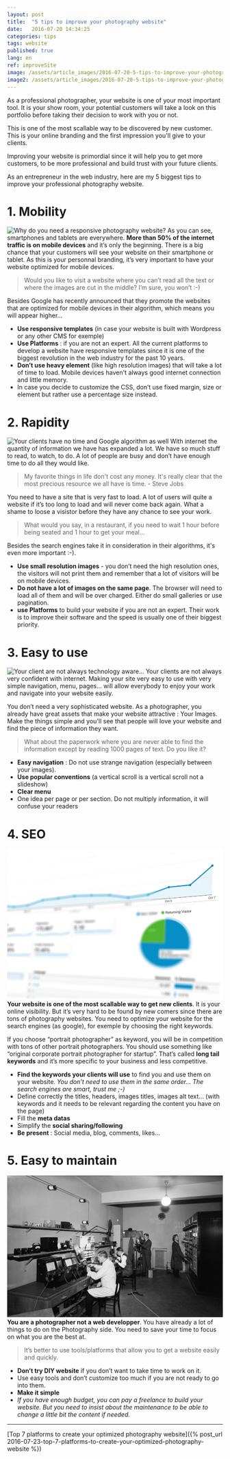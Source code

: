 ```yaml
---
layout: post
title:  "5 tips to improve your photography website"
date:   2016-07-20 14:34:25
categories: tips
tags: website
published: true
lang: en
ref: improveSite
image: /assets/article_images/2016-07-20-5-tips-to-improve-your-photography-website/cover.jpg
image2: /assets/article_images/2016-07-20-5-tips-to-improve-your-photography-website/cover.jpg
---
```

As a professional photographer, your website is one of your most important tool. It is your show room, your potential customers will take a look on this portfolio before taking their decision to work with you or not. 

This is one of the most scallable way to be discovered by new customer. This is your online branding and the first impression you'll give to your clients. 

Improving your website is primordial since it will help you to get more customers, to be more professional and build trust with your future clients. 

As an entrepreneur in the web industry, here are my 5 biggest tips to improve your professional photography website. 

# 1. Mobility 

![Why do you need a responsive photography website?](/assets/article_images/2016-07-20-5-tips-to-improve-your-photography-website/web-statistic.png)
As you can see, smartphones and tablets are everywhere. **More than 50% of the internet traffic is on mobile devices** and it’s only the beginning. 
There is a big chance that your customers will see your website on their smartphone or tablet. 
As this is your personnal branding, it’s very important to have your website optimized for mobile devices. 

>Would you like to visit a website where you can’t read all the text or where the images are cut in the middle? I’m sure, you won’t :-)

Besides Google has recently announced that they promote the websites that are optimized for mobile devices in their algorithm, which means you will appear higher...

- **Use responsive templates** (in case your website is built with Wordpress or any other CMS for exemple)
- **Use Platforms** : if you are not an expert. All the current platforms to develop a website have responsive templates since it is one of the biggest revolution in the web industry for the past 10 years.
- **Don’t use heavy element** (like high resolution images) that will take a lot of time to load. Mobile devices haven't always good internet connection and little memory.
- In case you decide to customize the CSS, don’t use fixed margin, size or element but rather use a percentage size instead.


# 2. Rapidity 

![Your clients have no time and Google algorithm as well](/assets/article_images/2016-07-20-5-tips-to-improve-your-photography-website/clock.jpg)
With internet the quantity of information we have has expanded a lot. We have so much stuff to read, to watch, to do. A lot of people are busy and don’t have enough time to do all they would like. 

>My favorite things in life don't cost any money. It's really clear that the most precious resource we all have is time. - Steve Jobs 

You need to have a site that is very fast to load. A lot of users will quite a website if it’s too long to load and will never come back again. What a shame to loose a visistor before they have any chance to see your work. 

>What would you say, in a restaurant, if you need to wait 1 hour before being seated and 1 hour to get your meal…

Besides the search engines take it in consideration in their algorithms, it's even more important :-).

- **Use small resolution images** - you don’t need the high resolution ones, the visitors will not print them and remember that a lot of visitors will be on mobile devices.
- **Do not have a lot of images on the same page**. The browser will need to load all of them and will be over charged. Either do small galleries or use pagination.
- **use Platforms** to build your website if you are not an expert. Their work is to improve their software and the speed is usually one of their biggest priority.


# 3. Easy to use

![Your client are not always technology aware...](/assets/article_images/2016-07-20-5-tips-to-improve-your-photography-website/easy.jpg)
Your clients are not always very confident with internet. 
Making your site very easy to use with very simple navigation, menu, pages… will allow everybody to enjoy your work and navigate into your website easily. 

You don’t need a very sophisticated website. As a photographer, you already have great assets that make your website attractive : Your Images.
Make the things simple and you'll see that people will love your website and find the piece of information they want. 

>What about the paperwork where you are never able to find the information except by reading 1000 pages of text. Do you like it?

- **Easy navigation** : Do not use strange navigation (especially between your images). 
- **Use popular conventions** (a vertical scroll is a vertical scroll not a slideshow)
- **Clear menu**
- One idea per page or per section. Do not multiply information, it will confuse your readers

# 4. SEO

![Optimize your website to be found by new clients](/assets/article_images/2016-07-20-5-tips-to-improve-your-photography-website/seo.jpg)
**Your website is one of the most scallable way to get new clients**. It is your online visibility. But it’s very hard to be found by new comers since there are tons of photography websites. You need to optimize your website for the search engines (as google), for exemple by choosing the right keywords. 

If you choose “portrait photographer” as keyword, you will be in competition with tons of other portrait photographers. You should use something like “original corporate portrait photographer for startup”. That’s called **long tail keywords** and it’s more specific to your business and less competitive.

- **Find the keywords your clients will use** to find you and use them on your website.
*You don’t need to use them in the same order… The search engines are smart, trust me ;-)* 
- Define correctly the titles, headers, images titles, images alt text... (with keywords and it needs to be relevant regarding the content you have on the page)
- Fill the **meta datas** 
- Simplify the **social sharing/following**
- **Be present** : Social media, blog, comments, likes...

# 5. Easy to maintain

![You are a Photographer, not a Web developper : don't waste your time](/assets/article_images/2016-07-20-5-tips-to-improve-your-photography-website/maintain.jpg)
**You are a photographer not a web developper**. You have already a lot of things to do on the Photography side. You need to save your time to focus on what you are the best at. 

> It’s better to use tools/platforms that allow you to get a website easily and quickly.

- **Don’t try DIY website** if you don’t want to take time to work on it. 
- Use easy tools and don’t customize too much if you are not ready to go into them.
- **Make it simple**
- *If you have enough budget, you can pay a freelance to build your website. But you need to insist about the maintenance to be able to change a little bit the content if needed.*

---
[Top 7 platforms to create your optimized photography website]({% post_url 2016-07-23-top-7-platforms-to-create-your-optimized-photography-website %})


